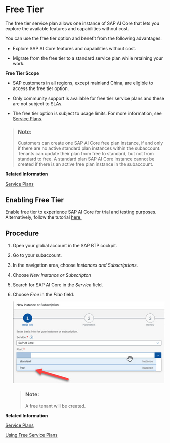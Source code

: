 <!-- loio4533adc472074698b355c70f04b2cf49 -->

# Free Tier

The free tier service plan allows one instance of SAP AI Core that lets you explore the available features and capabilities without cost.

You can use the free tier option and benefit from the following advantages:

-   Explore SAP AI Core features and capabilities without cost.

-   Migrate from the free tier to a standard service plan while retaining your work.


**Free Tier Scope**

-   SAP customers in all regions, except mainland China, are eligible to access the free tier option.

-   Only community support is available for free tier service plans and these are not subject to SLAs.

-   The free tier option is subject to usage limits. For more information, see [Service Plans](service-plans-c7244c6.md).


> ### Note:  
> Customers can create one SAP AI Core free plan instance, if and only if there are no active standard plan instances within the subaccount. Tenants can update their plan from free to standard, but not from standard to free. A standard plan SAP AI Core instance cannot be created if there is an active free plan instance in the subaccount.

**Related Information**  


[Service Plans](service-plans-c7244c6.md "The SAP AI Core service plan you choose determines pricing, conditions of use, resources, available services, and hosts.")

 <a name="task_tgn_r35_15b"/>

<!-- task\_tgn\_r35\_15b -->

## Enabling Free Tier

Enable free tier to experience SAP AI Core for trial and testing purposes. Alternatively, follow the tutorial [here.](https://developers.sap.com/tutorials/ai-core-launchpad-provisioning.html)



<a name="task_tgn_r35_15b__steps_qtp_xmn_15b"/>

## Procedure

1.  Open your global account in the SAP BTP cockpit.

2.  Go to your subaccount.

3.  In the navigation area, choose *Instances and Subscriptions*.

4.  Choose *New Instance or Subscripton*

5.  Search for SAP AI Core in the *Service* field.

6.  Choose *Free* in the *Plan* field.

    ![](images/enable_free_tier_b8a2916.png)

    > ### Note:  
    > A free tenant will be created.


**Related Information**  


[Service Plans](service-plans-c7244c6.md "The SAP AI Core service plan you choose determines pricing, conditions of use, resources, available services, and hosts.")

[Using Free Service Plans](https://help.sap.com/docs/BTP/65de2977205c403bbc107264b8eccf4b/524e1081d8dc4b0f9d055a6bec383ec3.html)

